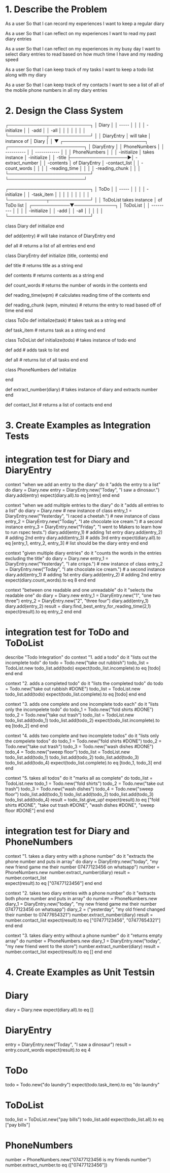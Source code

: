 

# 1. Describe the Problem

  As a user
  So that I can record my experiences
  I want to keep a regular diary

  As a user
  So that I can reflect on my experiences
  I want to read my past diary entries

  As a user
  So that I can reflect on my experiences in my busy day
  I want to select diary entries to read based on how much time I have and my reading speed

  As a user
  So that I can keep track of my tasks
  I want to keep a todo list along with my diary

  As a user
  So that I can keep track of my contacts
  I want to see a list of all of the mobile phone numbers in all my diary entries


# 2. Design the Class System


┌──────────────────────────┐
│ Diary                    │
│ -----                    │
│                          │
│ -initialize              │
│ -add                     │
│ -all                     │
│                          │
│                          │
│                          │
└────────────┬─────────────┘
             │
             │
DiaryEntry   │
will take    │
instance of  │
Diary        │
             │
             ▼
┌──────────────────────────┐                   ┌────────────────────────┐
│ DiaryEntry               │                   │ PhoneNumbers           │
│ ----------               │                   │ ------------           │
│                          │    PhoneNumbers   │                        │
│ -initialize              │    takes instance │ -initialize            │
│ -title                   ├──────────────────►│ -extract_number        │
│ -contents                │    of DiaryEntry  │ -contact_list          │
│ -count_words             │                   │                        │
│ -reading_time            │                   │                        │
│ -reading_chunk           │                   │                        │
└──────────────────────────┘                   └────────────────────────┘

┌──────────────────────────┐
│ ToDo                     │
│ -----                    │
│                          │
│ -initialize              │
│ -task_item               │
│                          │
│                          │
│                          │
│                          │
└────────────┬─────────────┘
             │
             │ ToDoList takes instance
             │ of ToDo list
             │
┌────────────▼─────────────┐
│ ToDoList                 │
│ ---------                │
│                          │
│ -initialize              │
│ -add                     │
│ -all                     │
│                          │
│                          │
└──────────────────────────┘

class Diary
  def initialize
  end

  def add(entry)
    # will take instance of DiaryEntry
  end 

  def all
    # returns a list of all entries
  end
end

class DiaryEntry
  def initialize (title, contents)
  end

  def title
    # returns title as a string
  end

  def contents
    # returns contents as a string
  end

  def count_words
    # returns the number of words in the contents
  end

  def reading_time(wpm)
    # calculates reading time of the contents
  end

  def reading_chunk (wpm, minutes)
    # returns the entry to read based off of time
  end
end

class ToDo
  def initialize(task)
    # takes task as a string 
  end

  def task_item
    # returns task as a string
  end
end

class ToDoList
  def initialize(todo)
    # takes instance of todo
  end

  def add
    # adds task to list
  end

  def all
    # returns list of all tasks
  end
end

class PhoneNumbers
  def initialize
    
  end

  def extract_number(diary)
    # takes instance of diary and extracts number
  end

  def contact_list
    # returns a list of contacts
  end
end

# 3. Create Examples as Integration Tests

#  integration test for Diary and DiaryEntry
  context "when we add an entry to the diary" do
    it "adds the entry to a list" do
      diary = Diary.new 
      entry = DiaryEntry.new("Today", "I saw a dinosaur.")
      diary.add(entry)
      expect(diary.all).to eq [entry] 
    end
  end

  context "when we add multiple entries to the diary" do
    it "adds all entries to a list" do
      diary = Diary.new # new instance of class
      entry_1 = DiaryEntry.new("Yesterday", "I raced a cheetah.") # new instance of class
      entry_2 = DiaryEntry.new("Today", "I ate chocolate ice cream.") # a second instance
      entry_3 = DiaryEntry.new("Friday", "I went to Makers to learn how to run rspec tests.")
      diary.add(entry_1) # adding 1st entry
      diary.add(entry_2) # adding 2nd entry
      diary.add(entry_3) # adds 3rd entry
      expect(diary.all).to eq [entry_1, entry_2, entry_3] # list should be the diary entry 
    end
  end

  context "given multiple diary entries" do
    it "counts the words in the entries excluding the title" do
      diary = Diary.new
      entry_1 = DiaryEntry.new("Yesterday", "I ate crisps.") # new instance of class
      entry_2 = DiaryEntry.new("Today", "I ate chocolate ice cream.") # a second instance
      diary.add(entry_1) # adding 1st entry
      diary.add(entry_2) # adding 2nd entry
      expect(diary.count_words).to eq 8 
    end
  end

  context "between one readable and one unreadable" do
  it "selects the readable one" do
    diary = Diary.new
    entry_1 = DiaryEntry.new("1", "one two three")
    entry_2 = DiaryEntry.new("2", "three four")
    diary.add(entry_1)
    diary.add(entry_2)
    result = diary.find_best_entry_for_reading_time(2,1)
    expect(result).to eq entry_2
  end
end

  # integration test for ToDo and ToDoList

  describe "Todo Integration" do
  context "1. add a todo" do
    it "lists out the incomplete todo" do
      todo = Todo.new("take out rubbish")
      todo_list = TodoList.new
      todo_list.add(todo)
      expect(todo_list.incomplete).to eq [todo]
    end
  end

  context "2. adds a completed todo" do
    it "lists the completed todo" do
      todo = Todo.new("take out rubbish #DONE")
      todo_list = TodoList.new
      todo_list.add(todo)
      expect(todo_list.complete).to eq [todo]
    end
  end

  context "3. adds one complete and one incomplete todo each" do
    it "lists only the incompelete todo" do
      todo_1 = Todo.new("fold shirts #DONE")
      todo_2 = Todo.new("take out trash")
      todo_list = TodoList.new
      todo_list.add(todo_1)
      todo_list.add(todo_2)
      expect(todo_list.incomplete).to eq [todo_2]
    end
  end

  context "4. adds two complete and two incomplete todos" do
    it "lists only the compelete todos" do
      todo_1 = Todo.new("fold shirts #DONE")
      todo_2 = Todo.new("take out trash")
      todo_3 = Todo.new("wash dishes #DONE")
      todo_4 = Todo.new("sweep floor")
      todo_list = TodoList.new
      todo_list.add(todo_1)
      todo_list.add(todo_2)
      todo_list.add(todo_3)
      todo_list.add(todo_4)
      expect(todo_list.complete).to eq [todo_1, todo_3]
    end
  end

  context "5. takes all todos" do
    it "marks all as complete" do
      todo_list = TodoList.new
      todo_1 = Todo.new("fold shirts")
      todo_2 = Todo.new("take out trash")
      todo_3 = Todo.new("wash dishes")
      todo_4 = Todo.new("sweep floor")
      todo_list.add(todo_1)
      todo_list.add(todo_2)
      todo_list.add(todo_3)
      todo_list.add(todo_4)
      result = todo_list.give_up!
      expect(result).to eq ["fold shirts #DONE", "take out trash #DONE", "wash dishes #DONE", "sweep floor #DONE"]
    end
  end

# integration test for Diary and PhoneNumbers

  context "1. takes a diary entry with a phone number" do
    it "extracts the phone number and puts in array" do
      diary = DiaryEntry.new("today", "my new friend game me their number 07477123456 on whatsapp")
      number = PhoneNumbers.new
      number.extract_number(diary)
      result = number.contact_list  
      expect(result).to eq ["07477123456"]
    end
  end

  context "2. takes two diary entries with a phone number" do
    it "extracts both phone number and puts in array" do
      number = PhoneNumbers.new
      diary_1 = DiaryEntry.new("today", "my new friend game me their number 07477123456 on whatsapp")
      diary_2 = ("yesterday", "my old friend changed their number to 07477654321")
      number.extract_number(diary)
      result = number.contact_list
      expect(result).to eq ["07477123456", "07477654321"]
    end
  end

  context "3. takes diary entry without a phone number" do
    it "returns empty array" do
      number = PhoneNumbers.new
      diary_1 = DiaryEntry.new("today", "my new friend went to the store")
      number.extract_number(diary)
      result = number.contact_list
      expect(result).to eq []
    end
  end


# 4. Create Examples as Unit Testsin

  # Diary
  diary = Diary.new
  expect(diary.all).to eq []

  # DiaryEntry
  entry = DiaryEntry.new("Today", "I saw a dinosaur")
  result = entry.count_words
  expect(result).to eq 4

  # ToDo
  todo = Todo.new("do laundry")
  expect(todo.task_item).to eq "do laundry"

  # ToDoList
  todo_list = ToDoList.new("pay bills")
  todo_list.add
  expect(todo_list.all).to eq ["pay bills"]

  # PhoneNumbers
  number = PhoneNumbers.new("07477123456 is my friends number")
  number.extract_number.to eq (["07477123456"])